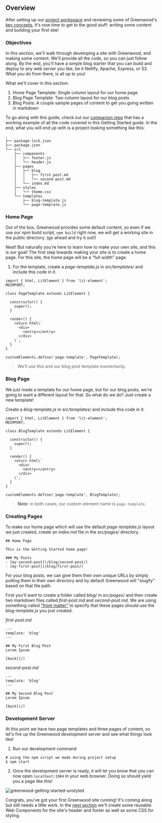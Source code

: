 ## Overview
After setting up our [project workspace](/getting-started/project-setup/) and reviewing some of Greenwood's [key concepts](/getting-started/key-concepts/), it's now time to get to the good stuff: writing some content and building your first site!

### Objectives
In this section, we'll walk through developing a site with Greenwood, and making some content.  We'll provide all the code, so you can just follow along.  By the end, you'll have a simple blog starter that you can build and deploy to any web server you like, be it Netlify, Apache, Express, or S3.  What you do from there, is all up to you!  

What we'll cover in this section:
1. Home Page Template: Single column layout for our home page
1. Blog Page Template: Two column layout for our blog posts
1. Blog Posts: A couple sample pages of content to get you going written in markdown

To go along with this guide, check out our [companion repo](https://github.com/thescientist13/greenwood-getting-started) that has a working example of all the code covered in this Getting Started guide.  In the end, what you will end up with is a project looking something like this:
```render shell
.
├── package-lock.json
├── package.json
└── src
    ├── components
    │   ├── footer.js
    │   └── header.js
    ├── pages
    │   ├── blog
    │   │   ├── first-post.md
    │   │   └── second-post.md
    │   └── index.md
    ├── styles
    │   └── theme.css
    └── templates
        ├── blog-template.js
        └── page-template.js
```

### Home Page
Out of the box, Greenwood provides some default content, so even if we use our npm build script, `npm build` right now, we will get a working site in the public directory.  (go ahead and try it out!)


Neat!  But naturally you're here to learn how to make your own site, and this is our goal!  The first step towards making your site is to create a home page.  For this site, the home page will be a "full width" page.  

1) For the template, create a _page-template.js_ in _src/templates/_ and include this code in it.
```render javascript
import { html, LitElement } from 'lit-element';
MDIMPORT;

class PageTemplate extends LitElement {

  constructor() {
    super();
  }

  render() {
    return html\`
      <div>
        <entry></entry>
      </div>
    \`;
  }
}

customElements.define('page-template', PageTemplate);
```

> We'll use this and our blog post template momentarily.

### Blog Page
We just made a template for our home page, but for our blog posts, we're going to want a different layout for that.  So what do we do?   Just create a new template!

Create a _blog-template.js_ in _src/templates/_ and include this code in it.
```render javascript
import { html, LitElement } from 'lit-element';
MDIMPORT;

class BlogTemplate extends LitElement {

  constructor() {
    super();
  }

  render() {
    return html\`
      <div>
        <entry></entry>
      </div>
    \`;
  }
}

customElements.define('page-template', BlogTemplate);
```

> **Note**: in both cases, our custom element name is `page-template`.

### Creating Pages
To make our home page which will use the default _page-template.js_ layout we just created, create an _index.md_ file in the _src/pages/_ directory.

```render md
## Home Page

This is the Getting Started home page!

### My Posts
- [my-second-post](/blog/second-post/)
- [my-first-post](/blog/first-post/)
```


For your blog posts, we can give them their own unique URLs by simply putting them in their own directory and by default Greenwood will "slugify" based on that file path.  

First you'll want to create a folder called _blog/_ in _src/pages/_ and then create two markdown files called _first-post.md_ and _second-post.md_.  We are using something called ["front matter"](/docs/front-matter) to specify that these pages should use the _blog-template.js_ you just created.

_first-post.md_
```render md
---
template: 'blog'
---

## My First Blog Post
Lorem Ipsum

[back](/)
```

_second-post.md_
```render md
---
template: 'blog'
---

## My Second Blog Post
Lorem Ipsum

[back](/)
```

### Development Server
At this point we have two page templates and three pages of content, so let's fire up the Greenwood development server and see what things look like!

1) Run our development command
```render bash
# using the npm script we made during project setup
$ npm start
```

2) Once the development server is ready, it will let you know that you can now open `localhost:1984` in your web browser.  Doing so should yield you a page like this!

![greenwood-getting-started-unstyled](https://s3.amazonaws.com/hosted.greenwoodjs.io/getting-started-repo-unstyled-partial.png)


Congrats, you've got your first Greenwood site running!  It's coming along but still needs a little work.  In the [next section](/getting-started/branding/) we'll create some reusable Web Components for the site's header and footer as well as some CSS for styling.
